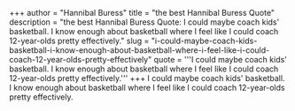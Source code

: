 +++
author = "Hannibal Buress"
title = "the best Hannibal Buress Quote"
description = "the best Hannibal Buress Quote: I could maybe coach kids' basketball. I know enough about basketball where I feel like I could coach 12-year-olds pretty effectively."
slug = "i-could-maybe-coach-kids-basketball-i-know-enough-about-basketball-where-i-feel-like-i-could-coach-12-year-olds-pretty-effectively"
quote = '''I could maybe coach kids' basketball. I know enough about basketball where I feel like I could coach 12-year-olds pretty effectively.'''
+++
I could maybe coach kids' basketball. I know enough about basketball where I feel like I could coach 12-year-olds pretty effectively.
